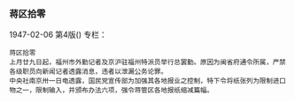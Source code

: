 ### 蒋区拾零

1947-02-06
第4版()
专栏：

    蒋区拾零
    上月廿九日起，福州市外勤记者及京沪驻福州特派员举行总罢勤。原因为闽省府通令所属，严禁各级职员向新闻记者透露消息，违者以泄漏公务论罪。
    中央社南京卅一日电透露，国民党宣传部为加强其各地报业之控制，特下令将纸张列为限制进口物之一，限制输入，并颁布办法六项，强令蒋管区各地报纸缩减篇幅。
